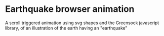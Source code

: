 # Earthquake browser animation

A scroll triggered animation using svg shapes and the Greensock javascript library, of an illustration of the earth having an "earthquake"
